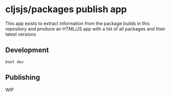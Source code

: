 # cljsjs/packages publish app

This app exists to extract information from the package builds in this repository
and produce an HTML/JS app with a list of all packages and their latest versions

## Development

```
boot dev
```

## Publishing

WIP
